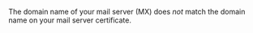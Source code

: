 The domain name of your mail server (MX) does *not* match the domain name on your mail server certificate.
